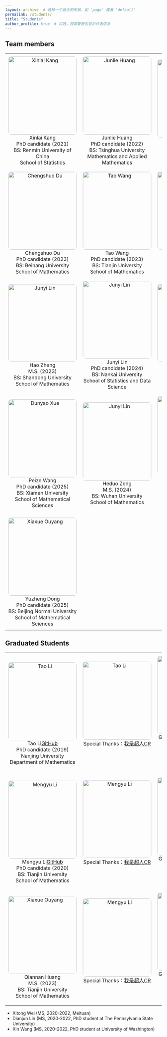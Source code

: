 ```yaml
---
layout: archive  # 选择一个适合的布局，如 'page' 或者 'default'
permalink: /students/
title: "Students"
author_profile: true  # 可选，视需要是否显示作者信息
---
```



## Team members
<style>
  table, tr, td {
    border: none !important;
  }
  img {
    width: 180px;
    height: 240px;
    object-fit: cover;
    border-radius: 8px;
  }
  td {
    text-align: center;
    padding: 10px;
  }
</style>


<table>
  <tr>
    <td>
      <img src="https://cheng-bdal.github.io//images/头像/康欣来.jpg" alt="Xinlai Kang"><br>
      Xinlai Kang<br>
      PhD candidate (2021)<br>
      BS: Renmin University of China<br>
      School of Statistics
    </td>
    <td>
      <img src="https://cheng-bdal.github.io//images/头像/黄君烈.jpg" alt="Junlie Huang"><br>
      Junlie Huang<br>
      PhD candidate (2022)<br>
      BS: Tsinghua University<br>
      Mathematics and Applied Mathematics
    </td>
    <td>
      <img src="https://cheng-bdal.github.io//images/头像/朱珺.jpg" alt="Jun Zhu"><br>
      Jun Zhu<br>
      PhD candidate (2022)<br>
      BS: Southeast University<br>
      School of Mathematics
    </td>
  </tr>
  <tr>
    <td>
      <img src="https://cheng-bdal.github.io//images/头像/杜承朔.jpg" alt="Chengshuo Du"><br>
      Chengshuo Du<br>
      PhD candidate (2023)<br>
      BS: Beihang University<br>
      School of Mathematics
    </td>
    <td>
      <img src="https://cheng-bdal.github.io//images/头像/王涛.jpg" alt="Tao Wang"><br>
      Tao Wang<br>
      PhD candidate (2023)<br>
      BS: Tianjin University<br>
      School of Mathematics
    </td>
    <td>
      <img src="https://cheng-bdal.github.io//images/头像/欧阳夏雪.jpg" alt="Xiaxue Ouyang"><br>
      Xiaxue Ouyang<br>
      PhD candidate (2023)<br>
      BS: Wuhan University<br>
      School of Mathematics
    </td>
  </tr>
  <tr>
    <td>
      <img src="https://cheng-bdal.github.io//images/头像/郑浩.jpg" alt="Junyi Lin"><br>
      Hao Zheng<br>
      M.S. (2023)<br>
      BS: Shandong University<br>
      School of Mathematics
    </td>
    <td>
      <img src="https://cheng-bdal.github.io//images/头像/林俊一.jpg" alt="Junyi Lin"><br>
      Junyi Lin<br>
      PhD candidate (2024)<br>
      BS: Nankai University<br>
      School of Statistics and Data Science
    </td>
    <td>
      <img src="https://cheng-bdal.github.io//images/头像/薛敦耀.jpg" alt="Dunyao Xue"><br>
      Dunyao Xue<br>
      PhD candidate (2024)<br>
      BS: Lanzhou University<br>
      Cuiying Honors College
    </td>
  </tr>
  <tr>
    <td>
      <img src="https://cheng-bdal.github.io//images/头像/王沛泽.jpg" alt="Dunyao Xue"><br>
      Peize Wang<br>
      PhD candidate (2025)<br>
      BS: Xiamen University<br>
      School of Mathematical Sciences
    </td>
    <td>
      <img src="https://cheng-bdal.github.io//images/头像/曾贺舵.jpg" alt="Junyi Lin"><br>
      Heduo Zeng<br>
      M.S. (2024)<br>
      BS: Wuhan University<br>
      School of Mathematics
    </td>
    <td>
      <img src="https://cheng-bdal.github.io//images/头像/梁浩贤.jpg" alt="Dunyao Xue"><br>
      Haoxian Liang<br>
      M.S. (2024)<br>
      BS: Renmin University of China<br>
      School of Mathematical Sciences
    </td>
  </tr>
  <tr>
    <td>
      <img src="https://cheng-bdal.github.io//images/头像/董雨铮.jpg" alt="Xiaxue Ouyang"><br>
      Yuzheng Dong<br>
      PhD candidate (2025)<br>
      BS: Beijing Normal University<br>
      School of Mathematical Sciences
    </td>
  </tr>
</table>

## Graduated Students
<style>
  table, tr, td {
    border: none !important;
  }
  img {
    width: 220px;
    height: 250px;
    object-fit: cover;
    border-radius: 8px;
    vertical-align: top; /* 确保图片顶部对齐 */
  }
  td {
    text-align: center;
    padding: 10px;
  }
</style>

<table>
  <tr>
    <td>
     <img src="https://cheng-bdal.github.io//images/头像/李涛.jpg" alt="Tao Li"><br>
      Tao Li<a href="https://github.com/sherlockLitao">GitHub</a><br>
      PhD candidate (2019)<br>
      Nanjing University<br>
      Department of Mathematics
    </td>
    <td>
    <img src="https://cheng-bdal.github.io//images/李涛毕业礼物.jpg" alt="Tao Li"><br>
    Special Thanks：<a href="https://space.bilibili.com/652096797?spm_id_from=333.337.0.0">我是超人CR</a><br>
    <br>
    <br>
    <br>
    </td>
    <td>
    <img src="https://cheng-bdal.github.io//images/李涛毕业照.jpg" alt="Tao Li"><br>
    Graduation Commemoration on May 17, 2024<br>
    Work destination: China Galaxy Securities<br>
    <br>
    <br>
    </td>
  </tr>
  <tr>
    <td>
      <img src="https://cheng-bdal.github.io//images/头像/李梦雨.jpg" alt="Mengyu Li"><br>
      Mengyu Li<a href="https://mengyu8042.github.io/">GitHub</a><br>
      PhD candidate (2020)<br>
      BS: Tianjin University<br>
      School of Mathematics
    </td>
    <td>
      <img src="https://cheng-bdal.github.io//images/李梦雨毕业照/李梦雨毕业照1.jpg" alt="Mengyu Li"><br>
    Special Thanks：<a href="https://space.bilibili.com/652096797?spm_id_from=333.337.0.0">我是超人CR</a><br>
    <br>
    <br>
    <br>
    </td>
    <td>
      <img src="https://cheng-bdal.github.io//images/李梦雨毕业照/李梦雨毕业照2.jpg" alt="Mengyu Li"><br>
      Graduation Commemoration on May 16, 2025<br>
      <br>
      <br>
      <br>
    </td>
  </tr>
  <tr>
    <td>
      <img src="https://cheng-bdal.github.io//images/头像/黄倩楠.jpg" alt="Xiaxue Ouyang"><br>
      Qiannan Huang<br>
      M.S. (2023)<br> 
      BS: Tianjin University<br>
      School of Mathematics
    </td>
    <td>
      <img src="https://cheng-bdal.github.io//images/黄倩楠毕业照/黄倩楠毕业照1.jpg" alt="Mengyu Li"><br>
    Special Thanks：<a href="https://space.bilibili.com/652096797?spm_id_from=333.337.0.0">我是超人CR</a><br>
    <br>
    <br>
    </td>
    <td>
      <img src="https://cheng-bdal.github.io//images/黄倩楠毕业照/黄倩楠毕业照2.jpg" alt="Mengyu Li"><br>
      Graduation Commemoration on May 25, 2025<br>
      Next affiliation:<br>
      HKU Business School<br>
      <br>
    </td>
  </tr>
</table>


- Xitong Wei (MS, 2020-2022, Meituan)
- Dianjun Lin (MS, 2020-2022, PhD student at  The Pennsylvania State University)
- Xin Wang (MS, 2020-2022, PhD student at University of Washington)


